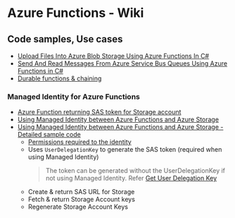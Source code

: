 # Azure Functions - Wiki

## Code samples, Use cases
* [Upload Files Into Azure Blob Storage Using Azure Functions In C#](https://www.c-sharpcorner.com/article/how-to-upload-files-into-azure-blog-storage-using-azure-functions-in-c-sharp/)
* [Send And Read Messages From Azure Service Bus Queues Using Azure Functions in C#](https://www.c-sharpcorner.com/article/how-to-send-read-messages-from-azure-service-bus-queues-using-azure/)
* [Durable functions & chaining](https://github.com/abhinabsarkar/az-functions)

### Managed Identity for Azure Functions
* [Azure Function returning SAS token for Storage account](https://github.com/abhinabsarkar/fn-sas-token-conn-string)
* [Using Managed Identity between Azure Functions and Azure Storage](https://github.com/abhinabsarkar/fn-sas-url-mngd-identity)
* [Using Managed Identity between Azure Functions and Azure Storage - Detailed sample code](https://learn.microsoft.com/en-us/samples/azure-samples/functions-storage-managed-identity/using-managed-identity-between-azure-functions-and-azure-storage/)
    * [Permissions required to the identity](https://learn.microsoft.com/en-us/azure/azure-functions/functions-reference?tabs=blob#grant-permission-to-the-identity)
    * Uses `UserDelegationKey` to generate the SAS token (required when using Managed Identity)
        > The token can be generated without the UserDelegationKey if not using Managed Identity. Refer [Get User Delegation Key](https://learn.microsoft.com/en-us/rest/api/storageservices/get-user-delegation-key)
    * Create & return SAS URL for Storage
    * Fetch & return Storage Account keys
    * Regenerate Storage Account Keys